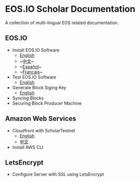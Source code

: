 # EOS.IO Scholar Documentation

A collection of multi-lingual EOS related documentation.

## EOS.IO

- Install EOS.IO Software
  - [English](eos/install-eosio-software/README.md)
  - ~[中文](eos/install-eosio-software/README-ZH.md)~
  - ~[Español](eos/install-eosio-software/README-ES.md)~
  - ~[Français](eos/install-eosio-software/README-FR.md)~
- Test EOS.IO Software
  - [English](eos/test-eosio-software/README.md)
- Generate Block Siging Key
  - [English](eos/generate-block-signing-key/README.md)
- Syncing Blocks
- Securing Block Producer Machine

## Amazon Web Services

- Cloudfront with ScholarTestnet
  - [English](aws/cloudfront-with-scholar-testnet/README.md)
  - [中文](aws/cloudfront-with-scholar-testnet/README-Chinese.md)
- Install AWS CLI

## LetsEncrypt

- Configure Server with SSL using LetsEncrypt
